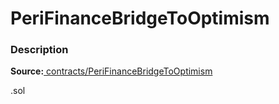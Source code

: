 # PeriFinanceBridgeToOptimism

### Description <a href="description" id="description"></a>

**Source:**[ contracts/PeriFinanceBridgeToOptimism](https://github.com/perifinance/peri-finance/blob/master/contracts/PeriFinanceBridgeToOptimism.sol)

.sol
